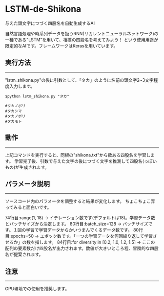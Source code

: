 # LSTM-de-Shikona
与えた頭文字につづく四股名を自動生成するAI

自然言語処理や時系列データを扱うRNN(リカレントニューラルネットワーク)の一種である"LSTM"を用いて、相撲の四股名を考えてみよう！
という使用用途が限定的なAIです。フレームワークはKerasを用いています。

## 実行方法
***

"lstm_shikona.py"の後に引数として、「タカ」のように名前の頭文字2~3文字程度入力します。
```
$python lstm_shikona.py "タカ"

#タカノボリ
#タカシマ
#タカノボリ
#タカモト

```
 
## 動作
***
上記コマンドを実行すると、同根の"shikona.txt"から数ある四股名を学習します。
学習完了後、引数で与えた文字の後につづく文字を推測して四股名(っぽいもの)が生成されます。

## パラメータ説明
***
ソースコード内のパラメータを調整すると結果が変化します。
ちょこちょこ弄ってみると面白いです。

74行目:range(1, 18) -> イテレーション数です(デフォルトは18)。学習データ数とバッチサイズから決定します。
80行目:batch_size=128 -> バッチサイズです。１回の学習で学習データからかいつまんでくるデータ数です。
80行目:epochs=50 -> エポック数です。「一つの学習データを何回繰り返して学習させるか」の数を指します。
84行目:for diversity in [0.2, 1.0, 1.2, 1.5] -> ここの配列の要素数だけ四股名が出力されます。数値が大きいところ程、冒険的な四股名が提案されます。

## 注意
***
GPU環境での使用を推奨します。
